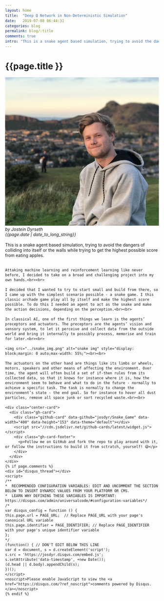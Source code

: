 ```yaml
---
layout: home
title:  "Deep Q Network in Non-Deterministic Simulation"
date:   2019-07-08 06:44:31
categories: blog
permalink: blog/:title
comments: true
intro: "This is a snake agent based simulation, trying to avoid the dangers of colliding into itself or the walls while trying to get the highest possible score from eating apples."
---
```

<div class="centered-content-blog">
  <h1>{{page.title }}</h1>
  <div class="blog-metadata">
    <div class="portrait">
      <img id="min-portrait" src="../IMG_1193.png" alt="">
    </div>
    <div class="blog-metadata-text">
      <i>by Jostein Dyrseth</i><br>
      <i>{{page.date | date_to_long_string}}</i><br>
    </div>
  </div>
  <br>
  <div class="text-content">
    This is a snake agent based simulation, trying to avoid the dangers of colliding into itself or the walls while trying to get the highest possible score from eating apples.<br><br>

    Attaking machine learning and reinforcement learning like never before, I decided to take on a broad and challenging project into my own hands.<br><br>

    I decided that I wanted to try to start small and build from there, so I came up with the simplest scenario possible - a snake game. I this classic archade game play all by itself and make the highest score possible. To do this I needed an agent to act as the snake and make the action decisions, depending on the perception.<br><br>

    In classical AI, one of the first things we learn is the agents’ preceptors and actuators. The preceptors are the agents’ vision and sensory system, to let it perceive and collect data from the outside world and bring it internally to possibly process, memorise and train for later.<br><br>

    <img src="../snake_img.png" alt="snake img" style="display: block;margin: 0 auto;max-width: 55%;"><br><br>

    The actuators on the other hand are things like its limbs or wheels, motors, speakers and other means of affecting the environment. Over time, the agent will often build a set of if-then rules from its collected data, so that it knows for instance where it is, how the environment seem to behave and what to do in the future - normally to achieve a specific task. The task is normally to change the environment’s state - the end goal. So for instance to hover all dust particles, remove all space junk or sort recycled waste.<br><br>

    <div class="center-card">
      <div class="gh-card">
        <div class="github-card" data-github="josdyr/Snake_Game" data-width="400" data-height="153" data-theme="default"></div>
        <script src="//cdn.jsdelivr.net/github-cards/latest/widget.js"></script>
        <div class="gh-card-footer">
          <p>Follow me on GitHub and fork the repo to play around with it, or follow the instructions to build it from sctratch, yourself! 😅</p>
        </div>
      </div>
    </div>
    {% if page.comments %}
    <div id="disqus_thread"></div>
    <script>
    /**
    *  RECOMMENDED CONFIGURATION VARIABLES: EDIT AND UNCOMMENT THE SECTION BELOW TO INSERT DYNAMIC VALUES FROM YOUR PLATFORM OR CMS.
    *  LEARN WHY DEFINING THESE VARIABLES IS IMPORTANT: https://disqus.com/admin/universalcode/#configuration-variables*/
    /*
    var disqus_config = function () {
    this.page.url = PAGE_URL;  // Replace PAGE_URL with your page's canonical URL variable
    this.page.identifier = PAGE_IDENTIFIER; // Replace PAGE_IDENTIFIER with your page's unique identifier variable
    };
    */
    (function() { // DON'T EDIT BELOW THIS LINE
    var d = document, s = d.createElement('script');
    s.src = 'https://josdyr.disqus.com/embed.js';
    s.setAttribute('data-timestamp', +new Date());
    (d.head || d.body).appendChild(s);
    })();
    </script>
    <noscript>Please enable JavaScript to view the <a href="https://disqus.com/?ref_noscript">comments powered by Disqus.</a></noscript>
    {% endif %}
  </div>
</div>
